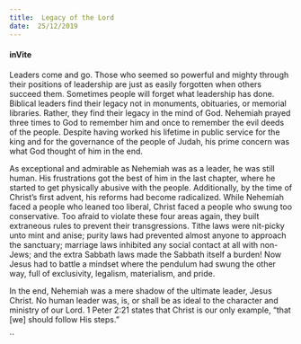 ```yaml
---
title:  Legacy of the Lord
date:  25/12/2019
---
```


#### inVite

Leaders come and go. Those who seemed so powerful and mighty through their positions of leadership are just as easily forgotten when others succeed them. Sometimes people will forget what leadership has done. Biblical leaders find their legacy not in monuments, obituaries, or memorial libraries. Rather, they find their legacy in the mind of God. Nehemiah prayed three times to God to remember him and once to remember the evil deeds of the people. Despite having worked his lifetime in public service for the king and for the governance of the people of Judah, his prime concern was what God thought of him in the end.

As exceptional and admirable as Nehemiah was as a leader, he was still human. His frustrations got the best of him in the last chapter, where he started to get physically abusive with the people. Additionally, by the time of Christ’s first advent, his reforms had become radicalized. While Nehemiah faced a people who leaned too liberal, Christ faced a people who swung too conservative. Too afraid to violate these four areas again, they built extraneous rules to prevent their transgressions. Tithe laws were nit-picky unto mint and anise; purity laws had prevented almost anyone to approach the sanctuary; marriage laws inhibited any social contact at all with non-Jews; and the extra Sabbath laws made the Sabbath itself a burden! Now Jesus had to battle a mindset where the pendulum had swung the other way, full of exclusivity, legalism, materialism, and pride.

In the end, Nehemiah was a mere shadow of the ultimate leader, Jesus Christ. No human leader was, is, or shall be as ideal to the character and ministry of our Lord. 1 Peter 2:21 states that Christ is our only example, “that [we] should follow His steps.”

``